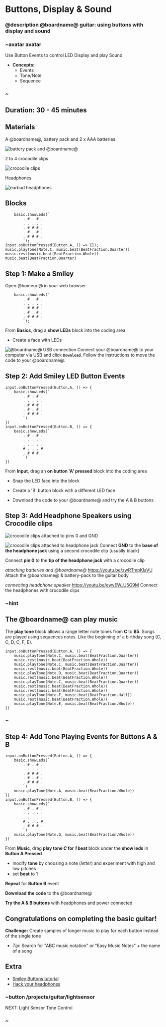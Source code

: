 # Buttons, Display & Sound
### @description @boardname@ guitar: using buttons with display and sound

### ~avatar avatar
Use Button Events to control LED Display and play Sound
* **Concepts:**
     * Events
     * Tone/Note
     * Sequence

### ~

## Duration: 30 - 45 minutes

## Materials

A @boardname@, battery pack and 2 x AAA batteries

![battery pack and @boardname@](/static/mb/projects/guitar/microbit.jpg)

2 to 4 crocodile clips

![crocodile clips](/static/mb/projects/guitar/crocclips.jpg)

Headphones

![earbud headphones](/static/mb/projects/guitar/headphones.jpg)

## Blocks

```cards
    basic.showLeds(`
        . # . # .
        . . . . .
        . # # # .
        . # . # .
        . # # # .
        `);
input.onButtonPressed(Button.A, () => {});
music.playTone(Note.C, music.beat(BeatFraction.Quarter))
music.rest(music.beat(BeatFraction.Whole))
music.beat(BeatFraction.Quarter)
```

## Step 1: Make a Smiley
Open @homeurl@ in your web browser
```blocks
    basic.showLeds(`
        . # . # .
        . . . . .
        . # # # .
        . # . # .
        . # # # .
        `);
```
From **Basics**, drag a **show LEDs** block into the coding area
  * Create a face with LEDs

![@boardname@ USB connection](/static/mb/projects/guitar/connectmicrobit.jpg)
Connect your @boardname@ to your computer via USB and click **`Download`**.
Follow the instructions to move the code to your @boardname@.

## Step 2: Add Smiley LED Button Events
```blocks
input.onButtonPressed(Button.A, () => {
    basic.showLeds(`
        . # . # .
        . . . . .
        . # # # .
        . # . # .
        . # # # .
        `)
})
input.onButtonPressed(Button.B, () => {
    basic.showLeds(`
        . # . # .
        . . . . .
        . . . . .
        # . . . #
        . # # # .
        `)
})
```

From **Input**, drag an **on button 'A' pressed** block into the coding area

* Snap the LED face into the block

* Create a 'B' button block with a different LED face

* Download the code to your @boardname@ and try the A & B buttons


## Step 3: Add Headphone Speakers using Crocodile clips

![crocodile clips attached to pins 0 and GND](/static/mb/projects/guitar/crocclipintoboard.jpg)

![crocodile clips attached to headphone jack](/static/mb/projects/guitar/jacktocrocs.jpg)
Connect **GND** to the **base of the headphone jack** using a second crocodile clip (usually black)

Connect **pin 0** to the **tip of the headphone jack** with a crocodile clip

*attaching batteries and @boardname@*
https://youtu.be/zwRTmpKIaVU
Attach the @boardname@ & battery-pack to the guitar body

*connecting headphone speaker*
https://youtu.be/ewyEW_U5G9M
Connect the headphones with crocodile clips

### ~hint
## The @boardname@ can play music

The **play tone** block allows a range letter note tones from **C** to **B5**.
Songs are played using sequences notes.   Like the beginning of a birthday song (C, C, D, C, F, E).
```blocks
input.onButtonPressed(Button.A, () => {
    music.playTone(Note.C, music.beat(BeatFraction.Quarter))
    music.rest(music.beat(BeatFraction.Whole))
    music.playTone(Note.C, music.beat(BeatFraction.Quarter))
    music.rest(music.beat(BeatFraction.Whole))
    music.playTone(Note.D, music.beat(BeatFraction.Quarter))
    music.rest(music.beat(BeatFraction.Whole))
    music.playTone(Note.C, music.beat(BeatFraction.Quarter))
    music.rest(music.beat(BeatFraction.Whole))
    music.rest(music.beat(BeatFraction.Whole))
    music.playTone(Note.F, music.beat(BeatFraction.Half))
    music.rest(music.beat(BeatFraction.Whole))
    music.playTone(Note.E, music.beat(BeatFraction.Whole))
})
```
### ~
## Step 4: Add Tone Playing Events for Buttons A & B
```blocks
input.onButtonPressed(Button.A, () => {
    basic.showLeds(`
        . # . # .
        . . . . .
        . # # # .
        . # . # .
        . # # # .
        `)
    music.playTone(Note.A, music.beat(BeatFraction.Whole))
})
input.onButtonPressed(Button.B, () => {
    basic.showLeds(`
        . # . # .
        . . . . .
        . . . . .
        # . . . #
        . # # # .
        `)
    music.playTone(Note.G, music.beat(BeatFraction.Whole))
})
```
From **Music**, drag **play tone *C* for *1* beat** block under the **show leds** in **Button A Pressed**

  * modify **tone** by choosing a note (*letter*) and experiment with high and low pitches
  * set **beat** to 1

**Repeat** for **Button B** event

**Download the code** to the @boardname@

**Try the A & B buttons** with headphones and power connected

## Congratulations on completing the basic guitar!
**Challenge:** Create samples of longer music to play for each button instead of the single tone
  * *Tip*: Search for "ABC music notation" or "Easy Music Notes" + the name of a song

## Extra

* [Smiley Buttons tutorial](/projects/smiley-buttons)
* [Hack your headphones](/projects/hack-your-headphones)


### ~button /projects/guitar/lightsensor
NEXT: Light Sensor Tone Control
### ~